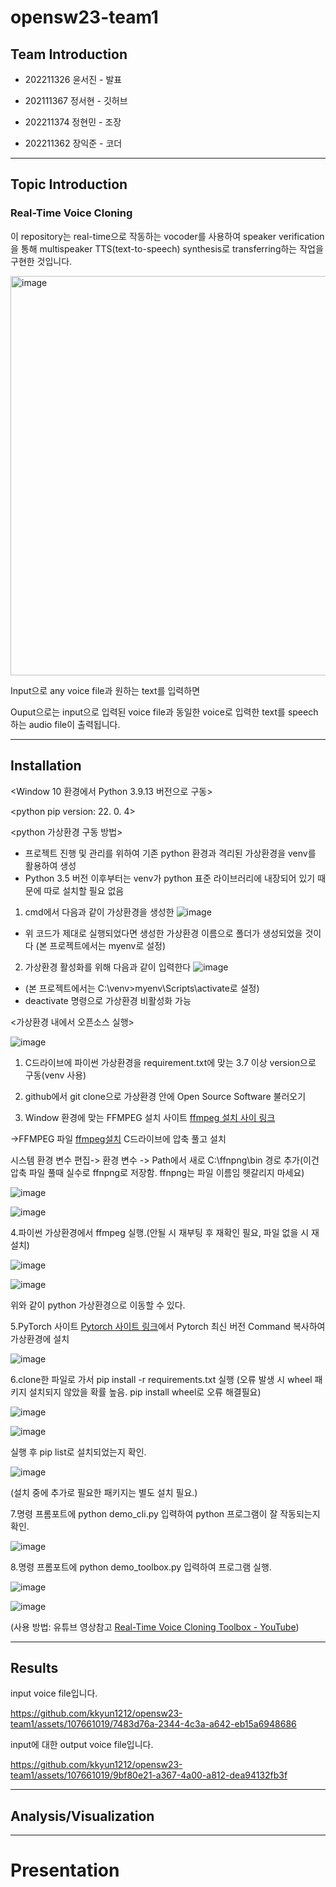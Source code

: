 # opensw23-team1


## Team Introduction


+ 202211326 윤서진 - 발표


+ 202111367 정서현 - 깃허브


+ 202211374 정현민 - 조장


+ 202211362 장익준 - 코더

------------

## Topic Introduction
### Real-Time Voice Cloning

이 repository는 real-time으로 작동하는 vocoder를 사용하여 speaker verification을 통해 multispeaker TTS(text-to-speech) synthesis로 transferring하는 작업을 구현한 것입니다.


<img width="639" alt="image" src="https://github.com/kkyun1212/opensw23-team1/assets/81912226/ff660655-ce46-4892-aee6-3bf00fa51d5a">

Input으로 any voice file과 원하는 text를 입력하면

Ouput으로는 input으로 입력된 voice file과 동일한 voice로 입력한 text를 speech하는 audio file이 출력됩니다.

------------

## Installation

<Window 10 환경에서 Python 3.9.13 버전으로 구동>

<python pip version: 22. 0. 4>

<python 가상환경 구동 방법>

+ 프로젝트 진행 및 관리를 위하여 기존 python 환경과 격리된 가상환경을 venv를 활용하여 생성
+ Python 3.5 버전 이후부터는 venv가 python 표준 라이브러리에 내장되어 있기 때문에 따로 설치할 필요 없음

1. cmd에서 다음과 같이 가상환경을 생성한
![image](https://github.com/kkyun1212/opensw23-team1/assets/81912226/03f2d937-f6c2-4f84-b405-f4e77850180e)
+ 위 코드가 제대로 실행되었다면 생성한 가상환경 이름으로 폴더가 생성되었을 것이다 (본 프로젝트에서는 myenv로 설정)

2. 가상환경 활성화를 위해 다음과 같이 입력한다
![image](https://github.com/kkyun1212/opensw23-team1/assets/81912226/108b20bd-8bcd-4705-9690-aa80c560a727)
+ (본 프로젝트에서는 C:\venv>myenv\Scripts\activate로 설정)
+ deactivate 명령으로 가상환경 비활성화 가능

<가상환경 내에서 오픈소스 실행>

![image](https://github.com/kkyun1212/opensw23-team1/assets/127182516/9972fc9c-9e0f-4180-b138-ffe231bf30fd)

1. C드라이브에 파이썬 가상환경을 requirement.txt에 맞는 3.7 이상 version으로 구동(venv 사용)

2. github에서 git clone으로 가상환경 안에 Open Source Software 불러오기

3. Window 환경에 맞는 FFMPEG 설치 사이트 [ffmpeg 설치 사이 링크](https://www.gyan.dev/ffmpeg/builds/)

->FFMPEG 파일 [ffmpeg설치](https://www.gyan.dev/ffmpeg/builds/ffmpeg-release-essentials.7z) C드라이브에 압축 풀고 설치

시스템 환경 변수 편집-> 환경 변수 -> Path에서 새로 C:\ffnpng\bin 경로 추가(이건 압축 파일 풀때 실수로 ffnpng로 저장함. ffnpng는 파일 이름임 헷갈리지 마세요)

![image](https://github.com/kkyun1212/opensw23-team1/assets/127182516/90758f70-1fc8-4566-ad0d-fd635c6e9503)

![image](https://github.com/kkyun1212/opensw23-team1/assets/127182516/48a3cc98-9b3d-44a2-b4b4-cae5a86786d4)

4.파이썬 가상환경에서 ffmpeg 실행.(안될 시 재부팅 후 재확인 필요, 파일 없을 시 재설치)

![image](https://github.com/kkyun1212/opensw23-team1/assets/127182516/74fcf070-fbb3-415e-a546-2a604273826e)

![image](https://github.com/kkyun1212/opensw23-team1/assets/127182516/3a8ca668-d9e9-4bee-97ec-0bd3ab2d9eb0)

위와 같이 python 가상환경으로 이동할 수 있다.

5.PyTorch 사이트 [Pytorch 사이트 링크](https://pytorch.org/get-started/locally/)에서 Pytorch 최신 버전 Command 복사하여 가상환경에 설치

![image](https://github.com/kkyun1212/opensw23-team1/assets/127182516/ab3b595d-a48e-46da-9d83-11c7cd27f413)

6.clone한 파일로 가서 pip install -r requirements.txt 실행 (오류 발생 시 wheel 패키지 설치되지 않았을 확률 높음. pip install wheel로 오류 해결필요)
    
![image](https://github.com/kkyun1212/opensw23-team1/assets/127182516/97fc40f6-7a1c-4153-9aed-e89c0eb1626a)

![image](https://github.com/kkyun1212/opensw23-team1/assets/127182516/c1d993e3-4722-418c-ad51-779c463641f4)

실행 후 pip list로 설치되었는지 확인.

![image](https://github.com/kkyun1212/opensw23-team1/assets/127182516/5939c368-580a-4dca-a5ce-92b9d65c370c)

(설치 중에 추가로 필요한 패키지는 별도 설치 필요.)

7.명령 프롬포트에 python demo_cli.py 입력하여 python 프로그램이 잘 작동되는지 확인.

![image](https://github.com/kkyun1212/opensw23-team1/assets/127182516/3a2d8b07-58b3-4856-b8a8-a97587f65b9c)

8.명령 프롬포트에 python demo_toolbox.py 입력하여 프로그램 실행.

![image](https://github.com/kkyun1212/opensw23-team1/assets/127182516/59c13512-7305-494d-ae5d-ec4cf4d17a33)

![image](https://github.com/kkyun1212/opensw23-team1/assets/127182516/9832d2b5-f97e-4258-9b55-021d8968ffe6)

(사용 방법: 유튜브 영상참고 [Real-Time Voice Cloning Toolbox - YouTube](https://www.youtube.com/watch?v=-O_hYhToKoA))



------------

## Results

input voice file입니다.



https://github.com/kkyun1212/opensw23-team1/assets/107661019/7483d76a-2344-4c3a-a642-eb15a6948686



input에 대한 output voice file입니다.


https://github.com/kkyun1212/opensw23-team1/assets/107661019/9bf80e21-a367-4a00-a812-dea94132fb3f


------------

## Analysis/Visualization

------------


# Presentation
